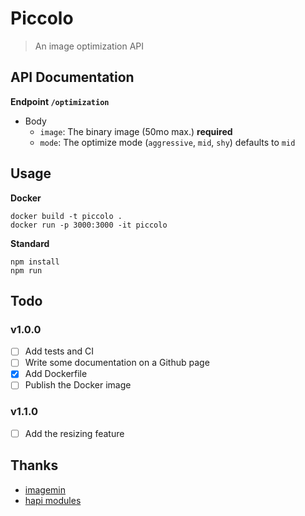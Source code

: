 # Piccolo

> An image optimization API

## API Documentation

**Endpoint `/optimization`**

- Body
    - `image`: The binary image (50mo max.) **required**
    - `mode`: The optimize mode (`aggressive`, `mid`, `shy`) defaults to `mid`

## Usage

**Docker**
```
docker build -t piccolo .
docker run -p 3000:3000 -it piccolo
```

**Standard**
```
npm install
npm run
```

## Todo

### v1.0.0
- [ ] Add tests and CI
- [ ] Write some documentation on a Github page
- [x] Add Dockerfile
- [ ] Publish the Docker image

### v1.1.0
- [ ] Add the resizing feature

## Thanks

- [imagemin](https://github.com/imagemin/imagemin)
- [hapi modules](https://github.com/hapijs)
